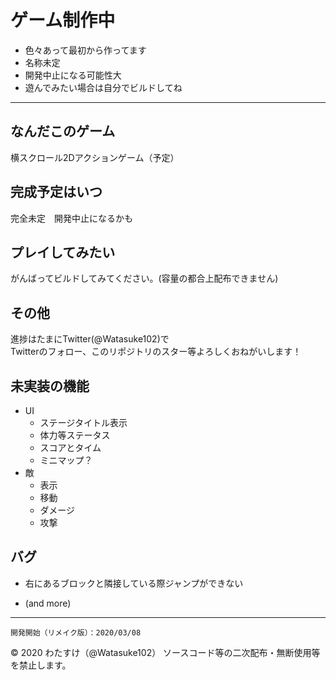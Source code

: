 # ゲーム制作中
- 色々あって最初から作ってます
- 名称未定
- 開発中止になる可能性大
- 遊んでみたい場合は自分でビルドしてね
---
## なんだこのゲーム
横スクロール2Dアクションゲーム（予定）

## 完成予定はいつ
完全未定　開発中止になるかも

## プレイしてみたい
がんばってビルドしてみてください。(容量の都合上配布できません)

## その他
進捗はたまにTwitter(@Watasuke102)で　  
Twitterのフォロー、このリポジトリのスター等よろしくおねがいします！

## 未実装の機能
- UI
	- ステージタイトル表示
	- 体力等ステータス
	- スコアとタイム
	- ミニマップ？
- 敵
	- 表示
	- 移動
	- ダメージ
	- 攻撃

## バグ
- 右にあるブロックと隣接している際ジャンプができない

- (and more)
---
	開発開始（リメイク版）：2020/03/08
© 2020 わたすけ（@Watasuke102）
ソースコード等の二次配布・無断使用等を禁止します。